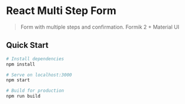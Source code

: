 # React Multi Step Form

> Form with multiple steps and confirmation. Formik 2 + Material UI

## Quick Start

```bash
# Install dependencies
npm install

# Serve on localhost:3000
npm start

# Build for production
npm run build
```
